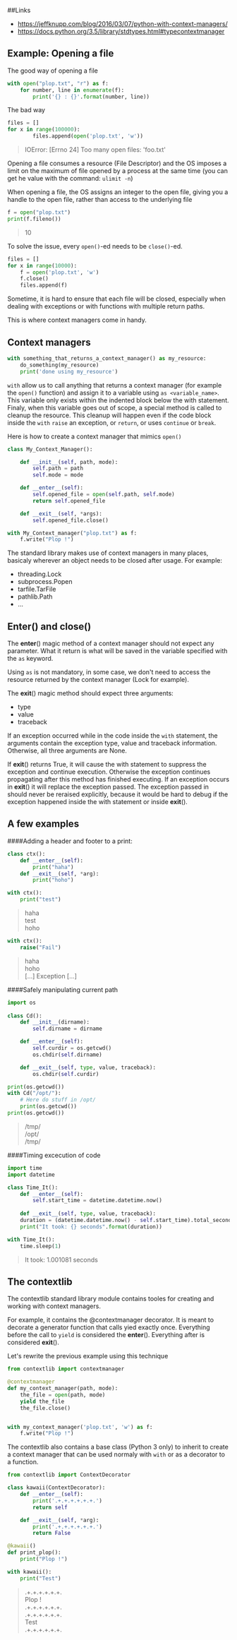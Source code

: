 ##Links
 - https://jeffknupp.com/blog/2016/03/07/python-with-context-managers/
 - https://docs.python.org/3.5/library/stdtypes.html#typecontextmanager


## Example: Opening a file
The good way of opening a file
```python
with open("plop.txt", "r") as f:
    for number, line in enumerate(f):
        print('{} : {}'.format(number, line))
```

The bad way
```python
files = []
for x in range(100000):
        files.append(open('plop.txt', 'w'))
```
> IOError: [Errno 24] Too many open files: 'foo.txt'

Opening a file consumes a resource (File Descriptor) and the OS imposes a limit
on the maximum of file opened by a process at the same time (you can get he
value with the command:  `ulimit -n`)

When opening a file, the OS assigns an integer to the open file, giving you a
handle to the open file, rather than access to the underlying file
```python
f = open("plop.txt")
print(f.fileno())
```
> 10

To solve the issue, every `open()`-ed needs to be `close()`-ed.
```python
files = []
for x in range(10000):
    f = open('plop.txt', 'w')
    f.close()
    files.append(f)
```

Sometime, it is hard to ensure that each file will be closed, especially when
dealing with exceptions or with functions with multiple return paths.

This is where context managers come in handy.


## Context managers

```python
with something_that_returns_a_context_manager() as my_resource:
    do_something(my_resource)
    print('done using my_resource')
```

`with` allow us to call anything that returns a context manager (for example the
`open()` function) and assign it to a variable using `as <variable_name>`.
This variable only exists within the indented block below the with statement.
Finaly, when this variable goes out of scope, a special method is called to
cleanup the resource.
This cleanup will happen even if the code block inside the `with` `raise` an
exception, or `return`, or uses `continue` or `break`.

Here is how to create a context manager that mimics `open()`
```python
class My_Context_Manager():

    def __init__(self, path, mode):
        self.path = path
        self.mode = mode

    def __enter__(self):
        self.opened_file = open(self.path, self.mode)
        return self.opened_file

    def __exit__(self, *args):
        self.opened_file.close()

with My_Context_manager("plop.txt") as f:
    f.write("Plop !")
```

 The standard library makes use of context managers in many places, basicaly
 wherever an object needs to be closed after usage.
 For example:
  - threading.Lock
  - subprocess.Popen
  - tarfile.TarFile
  - pathlib.Path
  - ...


## Enter() and close()

The __enter__() magic method of a context manager should not expect any
parameter. What it return is what will be saved in the variable specified with
the `as` keyword.

Using `as` is not mandatory, in some case, we don't need to access the resource
returned by the context manager (Lock for example).

The __exit__() magic method should expect three arguments:
 - type
 - value
 - traceback

If an exception occurred while in the code inside the `with` statement,
the arguments contain the exception type, value and traceback information. 
Otherwise, all three arguments are None.

If __exit__() returns True, it will cause the with statement to suppress the
exception and continue execution.
Otherwise the exception continues propagating after this method has finished
executing.
If an exception occurs in __exit__() it will replace the exception passed.
The exception passed in should never be reraised explicitly, because it would
be hard to debug if the exception happened inside the with statement or inside
__exit__().

## A few examples

####Adding a header and footer to a print:
```python
class ctx():
    def __enter__(self):
        print("haha")
    def __exit__(self, *arg):
        print("hoho")

with ctx():
	print("test")
```
> haha <br/>
> test <br/>
> hoho

```python
with ctx():
    raise("Fail")
```
> haha <br/>
> hoho <br/>
> [...] Exception [...]


####Safely manipulating current path
```python
import os
 
class Cd():
    def __init__(dirname):
        self.dirname = dirname

    def __enter__(self):
        self.curdir = os.getcwd()
        os.chdir(self.dirname)

    def __exit__(self, type, value, traceback):
        os.chdir(self.curdir) 

print(os.getcwd())
with Cd("/opt/"):
    # Here do stuff in /opt/
    print(os.getcwd())
print(os.getcwd())
```
> /tmp/ <br/>
> /opt/ <br/>
> /tmp/


####Timing excecution of code
```python
import time
import datetime

class Time_It():
    def __enter__(self):
        self.start_time = datetime.datetime.now()
 
    def __exit__(self, type, value, traceback):
	duration = (datetime.datetime.now() - self.start_time).total_seconds()
	print("It took: {} seconds".format(duration))

with Time_It():
    time.sleep(1)
```
> It took: 1.001081 seconds


## The contextlib

The contextlib standard library module contains tooles for creating and working
with context managers.

For example, it contains the @contextmanager decorator.
It is meant to decorate a generator function that calls yied exactly once.
Everything before the call to `yield` is considered the  __enter__().
Everything after is considered __exit__().

Let's rewrite the previous example using this technique
```python
from contextlib import contextmanager

@contextmanager
def my_context_manager(path, mode):
    the_file = open(path, mode)
    yield the_file
    the_file.close()


with my_context_manager('plop.txt', 'w') as f:
    f.write("Plop !")
```

The contextlib also contains a base class (Python 3 only) to inherit to create
a context manager that can be used normaly with `with` or as a decorator to a
function.

```python
from contextlib import ContextDecorator

class kawaii(ContextDecorator):
    def __enter__(self):
        print('.+.+.+.+.+.+.')
        return self

    def __exit__(self, *arg):
        print('.+.+.+.+.+.+.')
        return False

@kawaii()
def print_plop():
    print("Plop !")

with kawaii():
    print("Test")

```
> .+.+.+.+.+.+.<br/>
> Plop ! <br/>
> .+.+.+.+.+.+.<br/>
> .+.+.+.+.+.+.<br/>
> Test <br/>
> .+.+.+.+.+.+.<br/>
